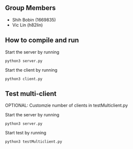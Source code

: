 ## Group Members
- Shih Bobin (1669835)
- Vic Lin (h82lin)
  
## How to compile and run
Start the server by running 
```
python3 server.py
```
Start the client by running
```
python3 client.py 
```

## Test multi-client 
OPTIONAL: Customzie number of clients in testMulticlient.py 

Start the server by running 
```
python3 server.py
```
Start test by running 
```
python3 testMulticlient.py 
```